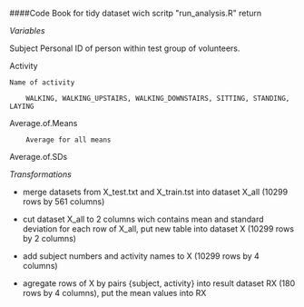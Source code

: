 ####Code Book for tidy dataset
wich scritp "run_analysis.R" return

*Variables*

Subject
        Personal ID of person within test group of volunteers.
	
Activity

	Name of activity
        
		WALKING, WALKING_UPSTAIRS, WALKING_DOWNSTAIRS, SITTING, STANDING, LAYING
         
Average.of.Means

        Average for all means 
        
Average.of.SDs

*Transformations*

* merge datasets from X_test.txt and X_train.tst into dataset X_all (10299 rows by 561 columns)

* cut dataset X_all to 2 columns wich contains mean and standard deviation for each row of X_all, put new table into dataset X (10299 rows by 2 columns)

* add subject numbers and activity names to X (10299 rows by 4 columns)

* agregate rows of X by pairs {subject, activity} into result dataset  RX (180 rows by 4 columns), put the mean values into RX
